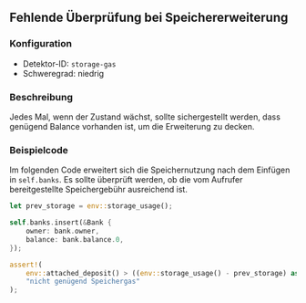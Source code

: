 
## Fehlende Überprüfung bei Speichererweiterung

### Konfiguration

* Detektor-ID: `storage-gas`
* Schweregrad: niedrig

### Beschreibung

Jedes Mal, wenn der Zustand wächst, sollte sichergestellt werden, dass genügend Balance vorhanden ist, um die Erweiterung zu decken.

### Beispielcode

Im folgenden Code erweitert sich die Speichernutzung nach dem Einfügen in `self.banks`. Es sollte überprüft werden, ob die vom Aufrufer bereitgestellte Speichergebühr ausreichend ist.

```rust
let prev_storage = env::storage_usage();

self.banks.insert(&Bank {
    owner: bank.owner,
    balance: bank.balance.0,
});

assert!(
    env::attached_deposit() > ((env::storage_usage() - prev_storage) as u128 * env::storage_byte_cost()),
    "nicht genügend Speichergas"
);
```
